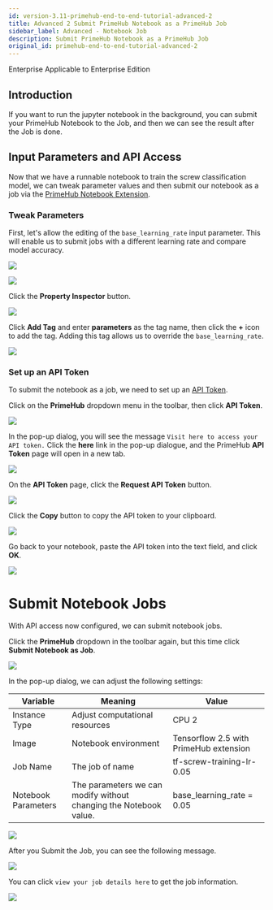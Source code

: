 ```yaml
---
id: version-3.11-primehub-end-to-end-tutorial-advanced-2
title: Advanced 2 Submit PrimeHub Notebook as a PrimeHub Job
sidebar_label: Advanced - Notebook Job
description: Submit PrimeHub Notebook as a PrimeHub Job
original_id: primehub-end-to-end-tutorial-advanced-2
---
```

<div class="label-sect">
  <div class="ee-only tooltip">Enterprise
    <span class="tooltiptext">Applicable to Enterprise Edition</span>
  </div>
</div>

## Introduction

If you want to run the jupyter notebook in the background, you can submit your PrimeHub Notebook to the Job, and then we can see the result after the Job is done.

## Input Parameters and API Access

Now that we have a runnable notebook to train the screw classification model, we can tweak parameter values and then submit our notebook as a job via the [PrimeHub Notebook Extension](ph-notebook-extension).

### Tweak Parameters

First, let's allow the editing of the `base_learning_rate` input parameter. This will enable us to submit jobs with a different learning rate and compare model accuracy.

![](assets/primehub-end-to-end-tutorial-base-learning-rate.png)

![](assets/primehub-end-to-end-tutorial-select-cell.png)

Click the **Property Inspector** button.

![](assets/primehub-end-to-end-tutorial-property-inspector-sm.png)

Click **Add Tag** and enter **parameters** as the tag name, then click the **+** icon to add the tag. Adding this tag allows us to override the `base_learning_rate`.

![](assets/primehub-end-to-end-tutorial-property-inspector-parameters.png)

### **Set up an API Token**

To submit the notebook as a job, we need to set up an [API Token](tasks/api-token).

Click on the **PrimeHub** dropdown menu in the toolbar, then click **API Token**.

![](assets/primehub-end-to-end-tutorial-extension-api-token.png)

In the pop-up dialog, you will see the message `Visit here to access your API token.` Click the **here** link in the pop-up dialogue, and the PrimeHub **API Token** page will open in a new tab.

![](assets/ph-extension-token.png)

On the **API Token** page, click the **Request API Token** button.

![](assets/tutorial_request_api_token.png)

Click the **Copy** button to copy the API token to your clipboard.

![](assets/tutorial_copy_api_token.png)

Go back to your notebook, paste the API token into the text field, and click **OK**.

![](assets/primehub-end-to-end-tutorial-extension-api-token-value.png)

# **Submit Notebook Jobs**

With API access now configured, we can submit notebook jobs.

Click the **PrimeHub** dropdown in the toolbar again, but this time click **Submit Notebook as Job**.

![](assets/primehub-end-to-end-tutorial-extension-submit.png)

In the pop-up dialog, we can adjust the following settings:

| Variable | Meaning | Value |
| --- | --- | --- |
| Instance Type | Adjust computational resources | CPU 2 |
| Image | Notebook environment | Tensorflow 2.5 with PrimeHub extension |
| Job Name | The job of name | tf-screw-training-lr-0.05 |
| Notebook Parameters | The parameters we can modify without changing the Notebook value. | base_learning_rate = 0.05 |

![](assets/primehub-end-to-end-tutorial-submit-notebook-as-job.png)

After you Submit the Job, you can see the following message.

![](assets/primehub-end-to-end-tutorial-job-submitted.png)

You can click `view your job details here` to get the job information.

![](assets/primehub-end-to-end-tutorial-job-details.png)